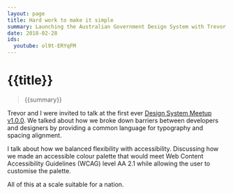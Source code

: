 ```yaml
---
layout: page
title: Hard work to make it simple
summary: Launching the Australian Government Design System with Trevor Brennan at Australia's first ever Design System Meetup.
date: 2018-02-28
ids:
  youtube: ol9t-ERYqFM
---
```

# {{title}}

> {{summary}}

Trevor and I were invited to talk at the first ever [Design System Meetup v1.0.0](https://designsystemmeetup.com/v1.0.0/). We talked about how we broke down barriers between developers and designers by providing a common language for typography and spacing alignment.

I talk about how we balanced flexibility with accessibility. Discussing how we made an accessible colour palette that would meet Web Content Accessibility Guidelines (WCAG) level AA 2.1 while allowing the user to customise the palette.

All of this at a scale suitable for a nation.

